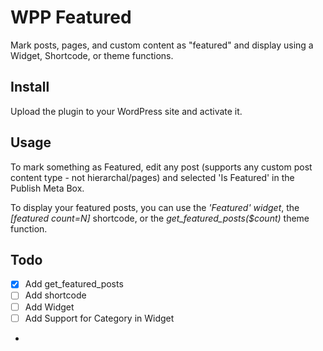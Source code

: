 WPP Featured
============

Mark posts, pages, and custom content as "featured" and display using a Widget, Shortcode, or theme functions.

Install
-------
Upload the plugin to your WordPress site and activate it.

Usage
-----
To mark something as Featured, edit any post (supports any custom post content type - not hierarchal/pages) 
and selected 'Is Featured' in the Publish Meta Box.

To display your featured posts, you can use the *'Featured' widget*, the *[featured count=N]* shortcode, 
or the *get_featured_posts($count)* theme function.


Todo
----
- [x] Add get_featured_posts
- [ ] Add shortcode
- [ ] Add Widget
- [ ] Add Support for Category in Widget
- 

